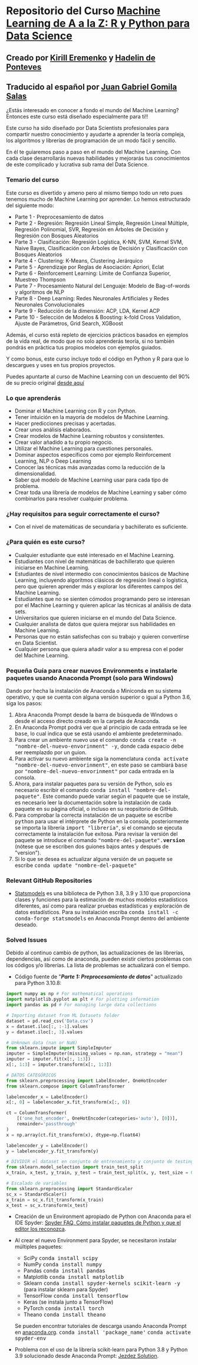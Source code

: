 # Repositorio del Curso [Machine Learning de A a la Z: R y Python para Data Science](https://www.udemy.com/draft/2241862/?couponCode=GITHUB_PROMO_JB)
## Creado por [Kirill Eremenko](https://www.udemy.com/user/kirilleremenko/) y [Hadelin de Ponteves](https://www.udemy.com/user/hadelin-de-ponteves/)
## Traducido al español por [Juan Gabriel Gomila Salas](https://www.udemy.com/user/juangabriel2)


¿Estás interesado en conocer a fondo el mundo del Machine Learning? Entonces este curso está diseñado especialmente para ti!!

Este curso ha sido diseñado por Data Scientists profesionales para compartir nuestro conocimiento y ayudarte a aprender la teoría compleja, los algoritmos y librerías de programación de un modo fácil y sencillo.

En él te guiaremos paso a paso en el mundo del Machine Learning. Con cada clase desarrollarás nuevas habilidades y mejorarás tus conocimientos de este complicado y lucrativa sub rama del Data Science.

### Temario del curso

Este curso es divertido y ameno pero al mismo tiempo todo un reto pues tenemos mucho de Machine Learning por aprender. Lo hemos estructurado del siguiente modo:

- Parte 1 - Preprocesamiento de datos
- Parte 2 - Regresión: Regresión Lineal Simple, Regresión Lineal Múltiple, Regresión Polinomial, SVR, Regresión en Árboles de Decisión y Regresión con Bosques Aleatorios
- Parte 3 - Clasificación: Regresión Logística, K-NN, SVM, Kernel SVM, Naive Bayes, Clasificación con Árboles de Decisión y Clasificación con Bosques Aleatorios
- Parte 4 - Clustering: K-Means,  Clustering Jerárquico
- Parte 5 - Aprendizaje por Reglas de Asociación: Apriori, Eclat
- Parte 6 - Reinforcement Learning: Límite de Confianza Superior, Muestreo Thompson
- Parte 7 - Procesamiento Natural del Lenguaje: Modelo de Bag-of-words  y algoritmos de NLP
- Parte 8 - Deep Learning: Redes Neuronales Artificiales y Redes Neuronales Convolucionales
- Parte 9 - Reducción de la dimensión: ACP, LDA, Kernel ACP
- Parte 10 - Selección de Modelos & Boosting: k-fold Cross Validation, Ajuste de Parámetros, Grid Search, XGBoost

Además, el curso está repleto de ejercicios prácticos basados en ejemplos de la vida real, de modo que no solo aprenderás teoría, si no también pondrás en práctica tus propios modelos con ejemplos guiados.

Y como bonus, este curso incluye todo el código en Python y R para que lo descargues y uses en tus propios proyectos.

Puedes apuntarte al curso de Machine Learning con un descuento del 90% de su precio original [desde aquí](https://www.udemy.com/draft/2241862/?couponCode=GITHUB_PROMO_JB)

### Lo que aprenderás

- Dominar el Machine Learning con R y con Python.
- Tener intuición en la mayoría de modelos de Machine Learning.
- Hacer predicciones precisas y acertadas.
- Crear unos análisis elaborados.
- Crear modelos de Machine Learning robustos y consistentes.
- Crear valor añadido a tu propio negocio.
- Utilizar el Machine Learning para cuestiones personales.
- Dominar aspectos específicos como por ejemplo Reinforcement Learning, NLP o Deep Learning
- Conocer las técnicas más avanzadas como la reducción de la dimensionalidad.
- Saber qué modelo de Machine Learning usar para cada tipo de problema.
- Crear toda una librería de modelos de Machine Learning y saber cómo combinarlos para resolver cualquier problema.

### ¿Hay requisitos para seguir correctamente el curso?

- Con el nivel de matemáticas de secundaria y bachillerato es suficiente.

### ¿Para quién es este curso?

- Cualquier estudiante que esté interesado en el Machine Learning.
- Estudiantes con nivel de matemáticas de bachillerato que quieren iniciarse en Machine Learning.
- Estudiantes de nivel intermedio con conocimientos básicos de Machine Learning, incluyendo algoritmos clásicos de regresión lineal o logística, pero que quieren aprender más y explorar los diferentes campos del Machine Learning.
- Estudiantes que no se sienten cómodos programando pero se interesan por el Machine Learning y quieren aplicar las técnicas al análisis de data sets.
- Universitarios que quieren iniciarse en el mundo del Data Science.
- Cualquier analista de datos que quiera mejorar sus habilidades en Machine Learning.
- Personas que no están satisfechas con su trabajo y quieren convertirse en Data Scientist.
- Cualquier persona que quiera añadir valor a su empresa con el poder del Machine Learning.

### Pequeña Guía para crear nuevos Environments e instalarle paquetes usando Anaconda Prompt (solo para Windows)

Dando por hecha la instalación de Anaconda o Miniconda en su sistema operativo, y que se cuenta con alguna versión superior o igual a Python 3.6, siga los pasos:
1. Abra Anaconda Prompt desde la barra de búsqueda de Windows o desde el acceso directo creado en la carpeta de Anaconda.
2. En Anaconda Prompt podrá ver que al principio de cada entrada se lee <kbd>base</kbd>, lo cual indica que se está usando el ambiente predeterminado.
3. Para crear un ambiente nuevo use el comando <kbd>conda create -n "nombre-del-nuevo-envorinment" -y</kbd>, donde cada espacio debe ser reemplazdo por un guion.
4. Para activar su nuevo ambiente siga la nomenclatura <kbd>conda activate "nombre-del-nuevo-envorinment"</kbd>, en este paso se cambiará <kbd>base</kbd> por <kbd>"nombre-del-nuevo-envorinment"</kbd> por cada entrada en la consola.
5. Ahora, para instalar paquetes para su versión de Python, solo es necesario escribir el comando <kbd>conda install "nombre-del-paquete"</kbd>. Este comando puede variar según el paquete que se instale, es necesario leer la documentación sobre la instalación de cada paquete en su página oficial, o incluso en su reopsitorio de GitHub.
6. Para comprobar la correcta instalación de un paquete se escribe <kbd>python</kbd> para usar el intérprete de Python en la consola, posteriormente se importa la librería <kbd>import "librería"</kbd>, si el comando se ejecuta correctamente la instalación fue exitosa. Para revisar la versión del paquete se introduce el comando <kbd>"nombre-del-paquete".__version__</kbd> (nótese que se escriben dos guiones bajos antes y después de "version").
7. Si lo que se desea es actualizar alguna versión de un paquete se escribe <kbd>conda update "nombre-del-paquete"</kbd>

### Relevant GitHub Repositories

- [Statsmodels](https://github.com/statsmodels/statsmodels) es una biblioteca de Python 3.8, 3.9 y 3.10 que proporciona clases y funciones para la estimación de muchos modelos estadísticos diferentes, así como para realizar pruebas estadísticas y exploración de datos estadísticos. Para su instalación escriba <kbd>conda install -c conda-forge statsmodels</kbd> en Anaconda Prompt dentro del ambiente deseado.

### Solved Issues

Debido al continuo cambio de python, las actualizaciones de las librerías, dependencias, así como de anaconda, pueden existir ciertos problemas con los códigos y/o librerías. La lista de problemas se actualizará con el tiempo.
- Código fuente de "***Parte 1: Preprocesamiento de datos***" actualizado para Python 3.10.8:

~~~python
import numpy as np # For mathematical operations
import matplotlib.pyplot as plt # For plotting information
import pandas as pd # For managing large data collections

# Importing dataset from ML Datasets folder
dataset = pd.read_csv('Data.csv')
x = dataset.iloc[:, :-1].values
y = dataset.iloc[:, 3].values

# Unknown data (nan or NaN)
from sklearn.impute import SimpleImputer
imputer = SimpleImputer(missing_values = np.nan, strategy = "mean")
imputer = imputer.fit(x[:, 1:3])
x[:, 1:3] = imputer.transform(x[:, 1:3])

# DATOS CATEGÓRICOS
from sklearn.preprocessing import LabelEncoder, OneHotEncoder
from sklearn.compose import ColumnTransformer

labelencoder_x = LabelEncoder()
x[:, 0] = labelencoder_x.fit_transform(x[:, 0])

ct = ColumnTransformer(
    [('one_hot_encoder', OneHotEncoder(categories='auto'), [0])],   
    remainder='passthrough'                        
)
x = np.array(ct.fit_transform(x), dtype=np.float64)

labelencoder_y = LabelEncoder()
y = labelencoder_y.fit_transform(y)

# DIVIDIR el dataset en conjunto de entrenamiento y conjunto de testing
from sklearn.model_selection import train_test_split
x_train, x_test, y_train, y_test = train_test_split(x, y, test_size = 0.2, random_state = 0)

# Escalado de variables
from sklearn.preprocessing import StandardScaler
sc_x = StandardScaler()
x_train = sc_x.fit_transform(x_train)
x_test = sc_x.transform(x_test)
~~~

- Creación de un Environment apropiado de Python con Anaconda para el IDE Spyder: [Spyder FAQ, Cómo instalar paquetes de Python y que el editor los reconozca](https://docs.spyder-ide.org/5/faq.html#using-packages-installer).
- Al crear el nuevo Environment para Spyder, se necesitaron instalar múltiples paquetes:
  - SciPy <kbd>conda install scipy</kbd>
  - NumPy <kbd>conda install numpy</kbd>
  - Pandas <kbd>conda install pandas</kbd>
  - Matplotlib <kbd>conda install matplotlib</kbd>
  - Sklearn <kbd>conda install spyder-kernels scikit-learn -y</kbd> (para instalar sklearn para Spyder)
  - TensorFlow <kbd>conda install tensorflow</kbd>
  - Keras (se instala junto a TensorFlow)
  - PyTorch <kbd>conda install torch</kbd>
  - Theano <kbd>conda install theano</kbd>

  Se pueden encontrar tutoriales de descarga usando Anaconda Prompt en [anaconda.org](https://anaconda.org/). 
  <kbd>conda install 'package_name'</kbd>
  <kbd>conda activate spyder-env</kbd>
- Problema con el uso de la librería scikit-learn para Python 3.8 y Python 3.9 solucionado desde Anaconda Prompt: [Jezdez Solution](https://github.com/conda/conda/issues/11795#issuecomment-1335666474).
